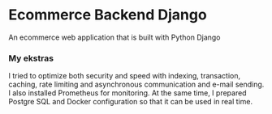 # Ecommerce Backend Django
An ecommerce web application that is built with Python Django 


### My ekstras

I tried to optimize both security and speed with indexing, transaction, caching, rate limiting and asynchronous communication and e-mail sending. I also installed Prometheus for monitoring. At the same time, I prepared Postgre SQL and Docker configuration so that it can be used in real time.
